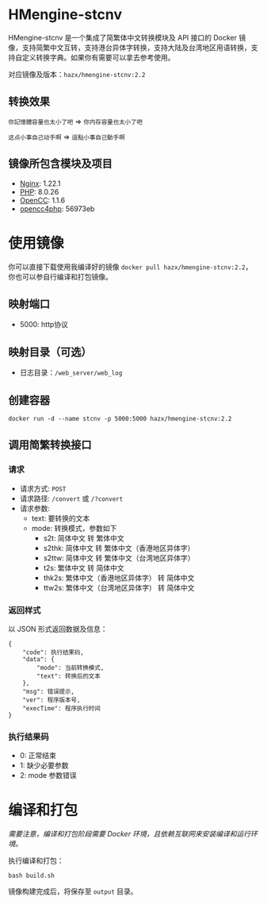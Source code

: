 # HMengine-stcnv

HMengine-stcnv 是一个集成了简繁体中文转换模块及 API 接口的 Docker 镜像，支持简繁中文互转，支持港台异体字转换，支持大陆及台湾地区用语转换，支持自定义转换字典。如果你有需要可以拿去参考使用。

对应镜像及版本：`hazx/hmengine-stcnv:2.2`

## 转换效果

`你記憶體容量也太小了吧` => `你内存容量也太小了吧`

`这点小事自己动手啊` => `這點小事自己動手啊`

## 镜像所包含模块及项目

- [Nginx](http://nginx.org/): 1.22.1
- [PHP](https://www.php.net/): 8.0.26
- [OpenCC](https://github.com/BYVoid/OpenCC): 1.1.6
- [opencc4php](https://github.com/nauxliu/opencc4php): 56973eb

# 使用镜像

你可以直接下载使用我编译好的镜像 `docker pull hazx/hmengine-stcnv:2.2`，你也可以参自行编译和打包镜像。

## 映射端口

- 5000: http协议

## 映射目录（可选）

- 日志目录：`/web_server/web_log`

## 创建容器

```shell
docker run -d --name stcnv -p 5000:5000 hazx/hmengine-stcnv:2.2
```

## 调用简繁转换接口

### 请求

- 请求方式: `POST`
- 请求路径: `/convert` 或 `/?convert`
- 请求参数: 
  - text: 要转换的文本
  - mode: 转换模式，参数如下
    - s2t: 简体中文 转 繁体中文
    - s2thk: 简体中文 转 繁体中文（香港地区异体字）
    - s2ttw: 简体中文 转 繁体中文（台湾地区异体字）
    - t2s: 繁体中文 转 简体中文
    - thk2s: 繁体中文（香港地区异体字） 转 简体中文
    - ttw2s: 繁体中文（台湾地区异体字） 转 简体中文

### 返回样式

以 JSON 形式返回数据及信息：
```text
{
    "code": 执行结果码,
    "data": {
        "mode": 当前转换模式,
        "text": 转换后的文本
    },
    "msg": 错误提示,
    "ver": 程序版本号,
    "execTime": 程序执行时间
}
```

### 执行结果码
- 0: 正常结束
- 1: 缺少必要参数
- 2: mode 参数错误

# 编译和打包

*需要注意，编译和打包阶段需要 Docker 环境，且依赖互联网来安装编译和运行环境。*

执行编译和打包：

```shell
bash build.sh
```

镜像构建完成后，将保存至 `output` 目录。